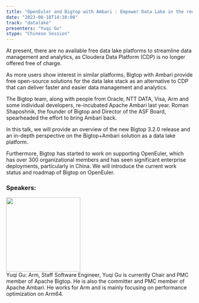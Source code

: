 ```yaml
---
title: "OpenEuler and Bigtop with Ambari : Empower Data Lake in the real world"
date: "2023-08-18T14:30:00" 
track: "datalake"
presenters: "Yuqi Gu"
stype: "Chinese Session"
---
```

At present, there are no available free data lake platforms to streamline data management and analytics, as Cloudera Data Platform (CDP) is no longer offered free of charge.

As more users show interest in similar platforms, Bigtop with Ambari provide free open-source solutions for the data lake stack as an alternative to CDP that can deliver faster and easier data management and analytics.

The Bigtop team, along with people from Oracle, NTT DATA, Visa, Arm and some individual developers, re-incubated Apache Ambari last year. Roman Shaposhnik, the founder of Bigtop and Director of the ASF Board, spearheaded the effort to bring Ambari back.

In this talk, we will provide an overview of the new Bigtop 3.2.0 release and an in-depth perspective on the Bigtop+Ambari solution as a data lake platform. 

Furthermore, Bigtop has started to work on supporting OpenEuler, which has over 300 organizational members and has seen significant enterprise deployments, particularly in China. We will introduce the current work status and roadmap of Bigtop on OpenEuler.
 ### Speakers: 
 <img src="https://img.bagevent.com/resource/20230518/1049326580.png" width="200" /><br>Yuqi Gu: Arm, Staff Software Engineer, Yuqi Gu is currently Chair and PMC member of Apache Bigtop. He is also the committer and PMC member of Apache Ambari.  He works for Arm and is mainly focusing on performance optimization on Arm64.
 <br><br>